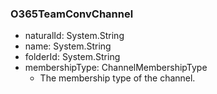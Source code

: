### O365TeamConvChannel
- naturalId: System.String
- name: System.String
- folderId: System.String
- membershipType: ChannelMembershipType
  - The membership type of the channel.
